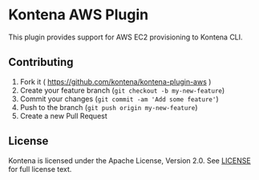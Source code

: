 # Kontena AWS Plugin

This plugin provides support for AWS EC2 provisioning to Kontena CLI.


## Contributing

1. Fork it ( https://github.com/kontena/kontena-plugin-aws )
2. Create your feature branch (`git checkout -b my-new-feature`)
3. Commit your changes (`git commit -am 'Add some feature'`)
4. Push to the branch (`git push origin my-new-feature`)
5. Create a new Pull Request

## License

Kontena is licensed under the Apache License, Version 2.0. See [LICENSE](LICENSE.txt) for full license text.
